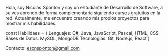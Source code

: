 Hola, soy Nicolas Sponton y soy un estudiante  de Desarrollo de Software, a su ves aprendo de forma complementaria siguiendo cursos gratuitos en la red.
Actualmente, me encuentro creando mis propios proyectos para mostrar mis habilidades.

const Habilidaes = {
  Lenguajes: C#, Java, JavaScript, Pascal, HTML, CSS
  Bases de Datos: MySQL, MongoDB
  Tecnologías: Git, Node.js, React
}

Contacto: escnsponton@gmail.com
